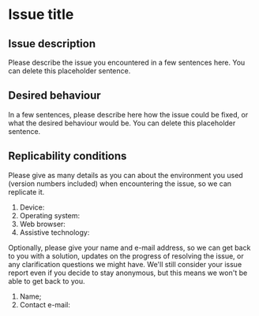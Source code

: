 # Issue title

<!-- Copy this template to the body of the e-mail after filling it out, and use the issue title as the subject of the e-mail, when submitting a new issue report through our public issue tracking Trello board. -->

## Issue description

Please describe the issue you encountered in a few sentences here. You can delete this placeholder sentence.

## Desired behaviour

In a few sentences, please describe here how the issue could be fixed, or what the desired behaviour would be. You can delete this placeholder sentence.

## Replicability conditions

Please give as many details as you can about the environment you used (version numbers included) when encountering the issue, so we can replicate it.

1. Device: 
2. Operating system: 
3. Web browser: 
4. Assistive technology: 

Optionally, please give your name and e-mail address, so we can get back to you with a solution, updates on the progress of resolving the issue, or any clarification questions we might have. We'll still consider your issue report even if you decide to stay anonymous, but this means we won't be able to get back to you.

1. Name; 
2. Contact e-mail: 